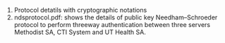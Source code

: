 1. Protocol detatils with cryptographic notations
2. ndsprotocol.pdf: shows the details of public key Needham–Schroeder protocol to perform threeway authentication between three servers Methodist SA, CTI System and UT Health SA.
